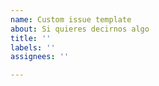 ```yaml
---
name: Custom issue template
about: Si quieres decirnos algo
title: ''
labels: ''
assignees: ''

---
```



